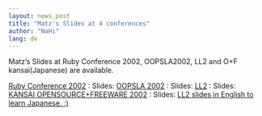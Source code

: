 ```yaml
---
layout: news_post
title: "Matz's Slides at 4 conferences"
author: "NaHi"
lang: de
---
```


Matz’s Slides at Ruby Conference 2002, OOPSLA2002, LL2 and O+F
kansai(Japanese) are available.

[Ruby Conference 2002][1]
: Slides: [OOPSLA 2002][2] : Slides: [LL2][3] :
  Slides: [KANSAI OPENSOURCE+FREEWARE
    2002][4] : Slides:
      [LL2 slides in English to learn Japanese. :) ][5]



[1]: http://www.rubyconf.org/index.php
[2]: http://www.rubyist.net/~matz/slides/rc2002/
[3]: http://www.rubyist.net/~matz/slides/oopsla2002/
[4]: http://www.rubyist.net/~matz/slides/ll2/
[5]: http://www.rubyist.net/~matz/slides/of-kansai2002/
